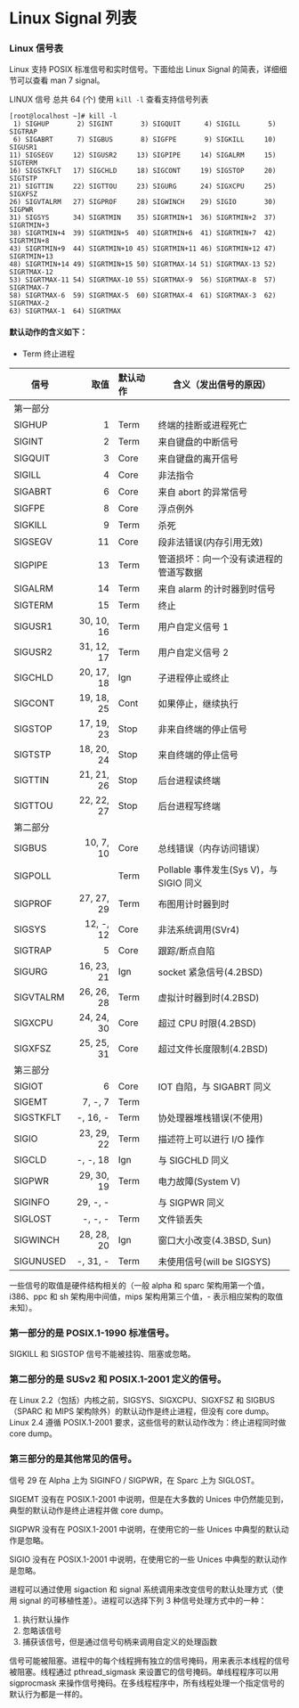 # Linux Signal 列表

### Linux 信号表 

Linux 支持 POSIX 标准信号和实时信号。下面给出 Linux Signal 的简表，详细细节可以查看 man 7 signal。

LINUX 信号 总共 64 (个) 使用 `kill -l` 查看支持信号列表
```shell
[root@localhost ~]# kill -l
 1) SIGHUP       2) SIGINT       3) SIGQUIT      4) SIGILL       5) SIGTRAP
 6) SIGABRT      7) SIGBUS       8) SIGFPE       9) SIGKILL     10) SIGUSR1
11) SIGSEGV     12) SIGUSR2     13) SIGPIPE     14) SIGALRM     15) SIGTERM
16) SIGSTKFLT   17) SIGCHLD     18) SIGCONT     19) SIGSTOP     20) SIGTSTP
21) SIGTTIN     22) SIGTTOU     23) SIGURG      24) SIGXCPU     25) SIGXFSZ
26) SIGVTALRM   27) SIGPROF     28) SIGWINCH    29) SIGIO       30) SIGPWR
31) SIGSYS      34) SIGRTMIN    35) SIGRTMIN+1  36) SIGRTMIN+2  37) SIGRTMIN+3
38) SIGRTMIN+4  39) SIGRTMIN+5  40) SIGRTMIN+6  41) SIGRTMIN+7  42) SIGRTMIN+8
43) SIGRTMIN+9  44) SIGRTMIN+10 45) SIGRTMIN+11 46) SIGRTMIN+12 47) SIGRTMIN+13
48) SIGRTMIN+14 49) SIGRTMIN+15 50) SIGRTMAX-14 51) SIGRTMAX-13 52) SIGRTMAX-12
53) SIGRTMAX-11 54) SIGRTMAX-10 55) SIGRTMAX-9  56) SIGRTMAX-8  57) SIGRTMAX-7
58) SIGRTMAX-6  59) SIGRTMAX-5  60) SIGRTMAX-4  61) SIGRTMAX-3  62) SIGRTMAX-2
63) SIGRTMAX-1  64) SIGRTMAX 
```

#### 默认动作的含义如下：

- Term 终止进程

| 信号    | 取值 | 默认动作 | 含义（发出信号的原因）|
| ----   | -----:|:------- | --------------------|
| 第一部分   |      |         |                     |
| SIGHUP    |1     | Term |  终端的挂断或进程死亡 |
| SIGINT    |2     | Term | 来自键盘的中断信号 |
| SIGQUIT    |3     | Core | 来自键盘的离开信号 |
| SIGILL    |4     | Core | 非法指令 |
| SIGABRT    |6     | Core  | 来自 abort 的异常信号 |
| SIGFPE    |8     | Core  | 浮点例外 |
| SIGKILL    |9     | Term  | 杀死 |
| SIGSEGV    |11     | Core | 段非法错误(内存引用无效) |
| SIGPIPE    |13     | Term | 管道损坏：向一个没有读进程的管道写数据 |
| SIGALRM    |14     | Term | 来自 alarm 的计时器到时信号 |
| SIGTERM    |15     | Term  | 终止 |
| SIGUSR1    |30, 10, 16 | Term|    用户自定义信号 1 |
| SIGUSR2    |31, 12, 17 | Term|    用户自定义信号 2 |
| SIGCHLD    |20, 17, 18 | Ign | 子进程停止或终止 |
| SIGCONT    |19, 18, 25 | Cont|    如果停止，继续执行 |
| SIGSTOP    |17, 19, 23 | Stop|    非来自终端的停止信号 |
| SIGTSTP    |18, 20, 24 | Stop|    来自终端的停止信号 |
| SIGTTIN    |21, 21, 26 | Stop|    后台进程读终端 |
| SIGTTOU    |22, 22, 27 | Stop|    后台进程写终端 |
| 第二部分    | | | |
| SIGBUS    |10, 7, 10    |Core |总线错误（内存访问错误）|
| SIGPOLL    |    |Term    |Pollable 事件发生(Sys V)，与 SIGIO 同义|
| SIGPROF    |27, 27, 29|Term|布图用计时器到时
| SIGSYS    |12, -, 12 |Core|非法系统调用(SVr4)|
| SIGTRAP    |5     |Core |跟踪/断点自陷|
| SIGURG    |16, 23, 21 |Ign    |socket 紧急信号(4.2BSD)|
| SIGVTALRM |26, 26, 28 |Term |虚拟计时器到时(4.2BSD)|
| SIGXCPU    |24, 24, 30|Core |超过 CPU 时限(4.2BSD)|
| SIGXFSZ    |25, 25, 31|Core |超过文件长度限制(4.2BSD)|****
| 第三部分    | | | |
| SIGIOT    |6    |Core    |IOT 自陷，与 SIGABRT 同义|
| SIGEMT    |7, -, 7|Term|  |
| SIGSTKFLT |-, 16, -| Term |协处理器堆栈错误(不使用)|
| SIGIO    |23, 29, 22| Term |描述符上可以进行 I/O 操作|
| SIGCLD    |-, -, 18| Ign |与 SIGCHLD 同义|
| SIGPWR    |29, 30, 19|Term|电力故障(System V)|
| SIGINFO    |29, -, -| |与 SIGPWR 同义|
| SIGLOST    |-, -, -| Term |文件锁丢失|
| SIGWINCH    |28, 28, 20| Ign |窗口大小改变(4.3BSD, Sun)|
| SIGUNUSED |-, 31, - |Term |未使用信号(will be SIGSYS)|

一些信号的取值是硬件结构相关的（一般 alpha 和 sparc 架构用第一个值，i386、ppc 和 sh 架构用中间值，mips 架构用第三个值，*-* 表示相应架构的取值未知）。

### 第一部分的是 POSIX.1-1990 标准信号。

SIGKILL 和 SIGSTOP 信号不能被挂钩、阻塞或忽略。

### 第二部分的是 SUSv2 和 POSIX.1-2001 定义的信号。

在 Linux 2.2（包括）内核之前，SIGSYS、SIGXCPU、SIGXFSZ 和 SIGBUS（SPARC 和 MIPS 架构除外）的默认动作是终止进程，但没有 core dump。Linux 2.4 遵循 POSIX.1-2001
要求，这些信号的默认动作改为：终止进程同时做 core dump。

### 第三部分的是其他常见的信号。

信号 29 在 Alpha 上为 SIGINFO / SIGPWR，在 Sparc 上为 SIGLOST。

SIGEMT 没有在 POSIX.1-2001 中说明，但是在大多数的 Unices 中仍然能见到，典型的默认动作是终止进程并做 core dump。

SIGPWR 没有在 POSIX.1-2001 中说明，在使用它的一些 Unices 中典型的默认动作是忽略。

SIGIO 没有在 POSIX.1-2001 中说明，在使用它的一些 Unices 中典型的默认动作是忽略。

进程可以通过使用 sigaction 和 signal 系统调用来改变信号的默认处理方式（使用 signal 的可移植性差）。进程可以选择下列 3 种信号处理方式中的一种：

1. 执行默认操作
2. 忽略该信号
3. 捕获该信号，但是通过信号句柄来调用自定义的处理函数

信号可能被阻塞。进程中的每个线程拥有独立的信号掩码，用来表示本线程的信号被阻塞。线程通过 pthread_sigmask 来设置它的信号掩码。单线程程序可以用 sigprocmask
来操作信号掩码。在多线程程序中，所有线程处理一个指定信号的默认行为都是一样的。